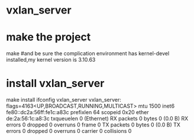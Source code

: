 # vxlan_server
# make the project 

make #and be sure the complication environment has kernel-devel installed,my kernel version is 3.10.63
# install vxlan_server
make install
ifconfig vxlan_server
vxlan_server: flags=4163<UP,BROADCAST,RUNNING,MULTICAST>  mtu 1500
        inet6 fe80::dc2a:56ff:fe1c:a83c  prefixlen 64  scopeid 0x20<link>
        ether de:2a:56:1c:a8:3c  txqueuelen 0  (Ethernet)
        RX packets 0  bytes 0 (0.0 B)
        RX errors 0  dropped 0  overruns 0  frame 0
        TX packets 0  bytes 0 (0.0 B)
        TX errors 0  dropped 0 overruns 0  carrier 0  collisions 0
        
